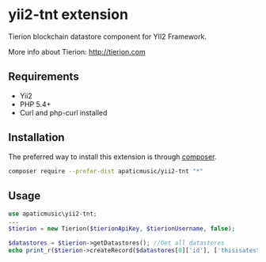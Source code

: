 yii2-tnt extension
===================

Tierion blockchain datastore component for YII2 Framework.

More info about Tierion: http://tierion.com

Requirements
------------
- Yii2
- PHP 5.4+
- Curl and php-curl installed


Installation
------------

The preferred way to install this extension is through [composer](http://getcomposer.org/download/).

```bash
composer require --prefer-dist apaticmusic/yii2-tnt "*"
```


Usage
------------

```php
use apaticmusic\yii2-tnt;
...
$tierion = new Tierion($tierionApiKey, $tierionUsername, false);

$datastores = $tierion->getDatastores(); //Get all datastores
echo print_r($tierion->createRecord($datastores[0]['id'], ['thisisatestid'=>'This is a test data record']), true) . PHP_EOL; //Create data record in the first datastore
```
